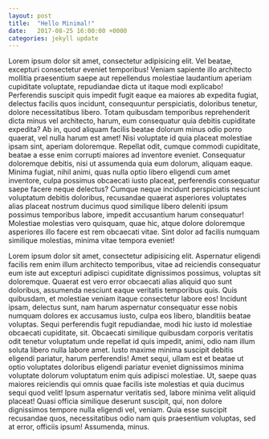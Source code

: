 ```yaml
---
layout: post
title:  "Hello Minimal!"
date:   2017-08-25 16:00:00 +0000
categories: jekyll update
---
```


Lorem ipsum dolor sit amet, consectetur adipisicing elit. Vel beatae, excepturi consectetur eveniet temporibus! Veniam sapiente illo architecto mollitia praesentium saepe aut repellendus molestiae laudantium aperiam cupiditate voluptate, repudiandae dicta ut itaque modi explicabo! Perferendis suscipit quis impedit fugit eaque ea maiores ab expedita fugiat, delectus facilis quos incidunt, consequuntur perspiciatis, doloribus tenetur, dolore necessitatibus libero. Totam quibusdam temporibus reprehenderit dicta minus vel architecto, harum, eum consequatur quia debitis cupiditate expedita? Ab in, quod aliquam facilis beatae dolorum minus odio porro quaerat, vel nulla harum est amet! Nisi voluptate id quia placeat molestiae ipsam sint, aperiam doloremque. Repellat odit, cumque commodi cupiditate, beatae a esse enim corrupti maiores ad inventore eveniet. Consequatur doloremque debitis, nisi ut assumenda quia eum dolorum, aliquam eaque. Minima fugiat, nihil animi, quas nulla optio libero eligendi cum amet inventore, culpa possimus obcaecati iusto placeat, perferendis consequatur saepe facere neque delectus? Cumque neque incidunt perspiciatis nesciunt voluptatum debitis doloribus, recusandae quaerat asperiores voluptates alias placeat nostrum ducimus quod similique libero deleniti ipsum possimus temporibus labore, impedit accusantium harum consequatur! Molestiae molestias vero quisquam, quae hic, atque dolore doloremque asperiores illo facere est rem obcaecati vitae. Sint dolor ad facilis numquam similique molestias, minima vitae tempora eveniet!

Lorem ipsum dolor sit amet, consectetur adipisicing elit. Aspernatur eligendi facilis rem enim illum architecto temporibus, vitae ad reiciendis consequatur eum iste aut excepturi adipisci cupiditate dignissimos possimus, voluptas sit doloremque. Quaerat est vero error obcaecati alias aliquid quo sunt doloribus, assumenda nesciunt eaque veritatis temporibus quis. Quis quibusdam, et molestiae veniam itaque consectetur labore eos! Incidunt ipsam, delectus sunt, nam harum aspernatur consequatur esse nobis numquam dolores ex accusamus iusto, culpa eos libero, blanditiis beatae voluptas. Sequi perferendis fugit repudiandae, modi hic iusto id molestiae obcaecati cupiditate, sit. Obcaecati similique quibusdam corporis veritatis odit tenetur voluptatum unde repellat id quis impedit, animi, odio nam illum soluta libero nulla labore amet. Iusto maxime minima suscipit debitis eligendi pariatur, harum perferendis! Amet sequi, ullam est et beatae ut optio voluptates doloribus eligendi pariatur eveniet dignissimos minima voluptate dolorum voluptatum enim quis adipisci molestiae. Ut, saepe quas maiores reiciendis qui omnis quae facilis iste molestias et quia ducimus sequi quod velit! Ipsum aspernatur veritatis sed, labore minima velit aliquid placeat! Quasi officia similique deserunt suscipit, qui, non dolore dignissimos tempore nulla eligendi vel, veniam. Quia esse suscipit recusandae quos, necessitatibus odio nam quis praesentium voluptas, sed at error, officiis ipsum! Assumenda, minus.